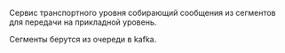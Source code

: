 Сервис транспортного уровня собирающий сообщения из сегментов для передачи на прикладной уровень.

Сегменты берутся из очереди в kafka.